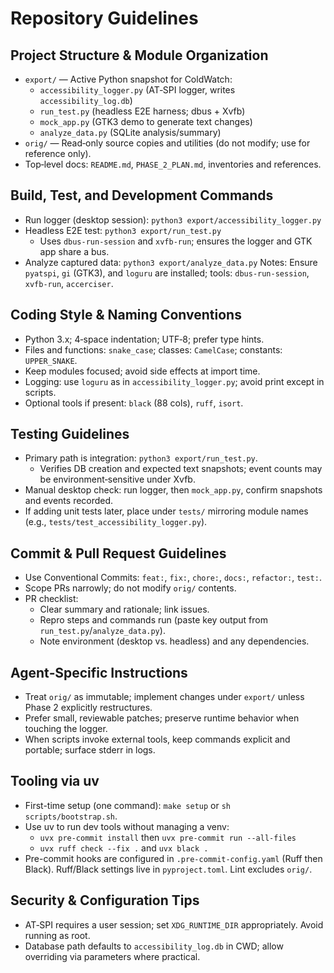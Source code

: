 # Repository Guidelines

## Project Structure & Module Organization
- `export/` — Active Python snapshot for ColdWatch:
  - `accessibility_logger.py` (AT‑SPI logger, writes `accessibility_log.db`)
  - `run_test.py` (headless E2E harness; dbus + Xvfb)
  - `mock_app.py` (GTK3 demo to generate text changes)
  - `analyze_data.py` (SQLite analysis/summary)
- `orig/` — Read‑only source copies and utilities (do not modify; use for reference only).
- Top‑level docs: `README.md`, `PHASE_2_PLAN.md`, inventories and references.

## Build, Test, and Development Commands
- Run logger (desktop session): `python3 export/accessibility_logger.py`
- Headless E2E test: `python3 export/run_test.py`
  - Uses `dbus-run-session` and `xvfb-run`; ensures the logger and GTK app share a bus.
- Analyze captured data: `python3 export/analyze_data.py`
Notes: Ensure `pyatspi`, `gi` (GTK3), and `loguru` are installed; tools: `dbus-run-session`, `xvfb-run`, `accerciser`.

## Coding Style & Naming Conventions
- Python 3.x; 4‑space indentation; UTF‑8; prefer type hints.
- Files and functions: `snake_case`; classes: `CamelCase`; constants: `UPPER_SNAKE`.
- Keep modules focused; avoid side effects at import time.
- Logging: use `loguru` as in `accessibility_logger.py`; avoid print except in scripts.
- Optional tools if present: `black` (88 cols), `ruff`, `isort`.

## Testing Guidelines
- Primary path is integration: `python3 export/run_test.py`.
  - Verifies DB creation and expected text snapshots; event counts may be environment‑sensitive under Xvfb.
- Manual desktop check: run logger, then `mock_app.py`, confirm snapshots and events recorded.
- If adding unit tests later, place under `tests/` mirroring module names (e.g., `tests/test_accessibility_logger.py`).

## Commit & Pull Request Guidelines
- Use Conventional Commits: `feat:`, `fix:`, `chore:`, `docs:`, `refactor:`, `test:`.
- Scope PRs narrowly; do not modify `orig/` contents.
- PR checklist:
  - Clear summary and rationale; link issues.
  - Repro steps and commands run (paste key output from `run_test.py`/`analyze_data.py`).
  - Note environment (desktop vs. headless) and any dependencies.

## Agent‑Specific Instructions
- Treat `orig/` as immutable; implement changes under `export/` unless Phase 2 explicitly restructures.
- Prefer small, reviewable patches; preserve runtime behavior when touching the logger.
- When scripts invoke external tools, keep commands explicit and portable; surface stderr in logs.

## Tooling via uv
- First-time setup (one command): `make setup` or `sh scripts/bootstrap.sh`.
- Use uv to run dev tools without managing a venv:
  - `uvx pre-commit install` then `uvx pre-commit run --all-files`
  - `uvx ruff check --fix .` and `uvx black .`
- Pre-commit hooks are configured in `.pre-commit-config.yaml` (Ruff then Black). Ruff/Black settings live in `pyproject.toml`. Lint excludes `orig/`.

## Security & Configuration Tips
- AT‑SPI requires a user session; set `XDG_RUNTIME_DIR` appropriately. Avoid running as root.
- Database path defaults to `accessibility_log.db` in CWD; allow overriding via parameters where practical.
